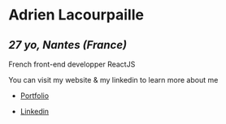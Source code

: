 # **Adrien Lacourpaille**

## *27 yo, Nantes (France)*

French front-end developper ReactJS

You can visit my website & my linkedin to learn more about me

* [Portfolio](http://www.adrienlacourpaille.com/)

* [Linkedin](https://www.linkedin.com/in/adrien-lacourpaille/)
